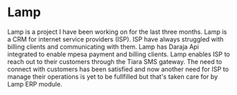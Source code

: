 # Lamp

Lamp is a project I have been working on for the last three months. Lamp is a CRM for internet
service providers (ISP).  ISP have always struggled with billing clients and communicating with them. 
Lamp has Daraja Api integrated to enable mpesa payment and billing clients. Lamp enables ISP to reach out to their customers through the Tiara SMS gateway. 
The need to connect with customers has been satisfied and now another need for ISP to manage their operations is yet to be fullfilled but that's taken care for by Lamp ERP module. 